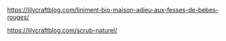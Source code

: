 https://lilycraftblog.com/liniment-bio-maison-adieu-aux-fesses-de-bebes-rouges/

https://lilycraftblog.com/scrub-naturel/ 